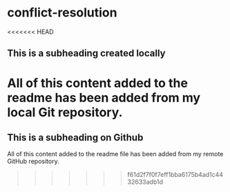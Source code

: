 # conflict-resolution

<<<<<<< HEAD
## This is a subheading created locally

All of this content added to the readme has been added from my local Git repository.
=======
## This is a subheading on Github

All of this content added to the readme file has been added from my remote GitHub repository.
>>>>>>> f61d2f7f0f7eff1bba6175b4ad1c4432633adb1d
